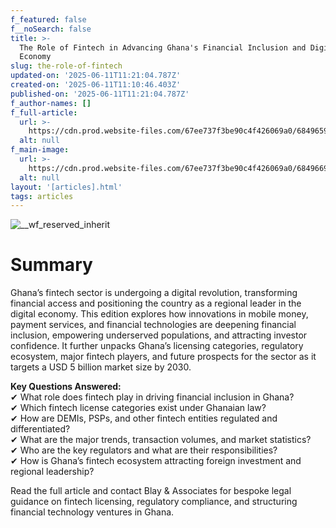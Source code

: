 ```yaml
---
f_featured: false
f__noSearch: false
title: >-
  The Role of Fintech in Advancing Ghana's Financial Inclusion and Digital
  Economy
slug: the-role-of-fintech
updated-on: '2025-06-11T11:21:04.787Z'
created-on: '2025-06-11T11:10:46.403Z'
published-on: '2025-06-11T11:21:04.787Z'
f_author-names: []
f_full-article:
  url: >-
    https://cdn.prod.website-files.com/67ee737f3be90c4f426069a0/6849659c7eb27d0c30d626bf_Fintech%20Newsletter_BA_compressed.pdf
  alt: null
f_main-image:
  url: >-
    https://cdn.prod.website-files.com/67ee737f3be90c4f426069a0/684966944ac47befbdfee31c_pexels-pixabay-259200%20(2).jpg
  alt: null
layout: '[articles].html'
tags: articles
---
```


![__wf_reserved_inherit](https://cdn.prod.website-files.com/67ee737f3be90c4f426069a0/684964e7eac0e13b02841363_pexels-jakubzerdzicki-32299899.jpg)

Summary
=======

Ghana’s fintech sector is undergoing a digital revolution, transforming financial access and positioning the country as a regional leader in the digital economy. This edition explores how innovations in mobile money, payment services, and financial technologies are deepening financial inclusion, empowering underserved populations, and attracting investor confidence. It further unpacks Ghana’s licensing categories, regulatory ecosystem, major fintech players, and future prospects for the sector as it targets a USD 5 billion market size by 2030.

**Key Questions Answered:**  
✔ What role does fintech play in driving financial inclusion in Ghana?  
✔ Which fintech license categories exist under Ghanaian law?  
✔ How are DEMIs, PSPs, and other fintech entities regulated and differentiated?  
✔ What are the major trends, transaction volumes, and market statistics?  
✔ Who are the key regulators and what are their responsibilities?  
✔ How is Ghana’s fintech ecosystem attracting foreign investment and regional leadership?

Read the full article and contact Blay & Associates for bespoke legal guidance on fintech licensing, regulatory compliance, and structuring financial technology ventures in Ghana.

‍
